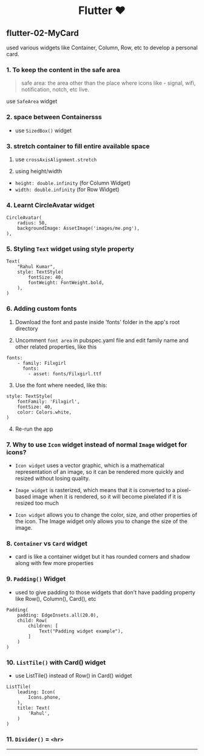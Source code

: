 <h1 align=center>Flutter ❤</h1>

## flutter-02-MyCard

used various widgets like Container, Column, Row, etc to develop a personal card.

### 1. To keep the content in the safe area
> safe area: the area other than the place where icons like - signal, wifi, notification, notch, etc live.

use `SafeArea` widget

### 2. space between Containersss
- use `SizedBox()` widget

### 3. stretch container to fill entire available space

1. use `crossAxisAlignment.stretch`

2. using height/width 
- `height: double.infinity` (for Column Widget)
- `width: double.infinity` (for Row Widget)


### 4. Learnt CircleAvatar widget
```
CircleAvatar(
    radius: 50,
    backgroundImage: AssetImage('images/me.png'),
),
```

### 5. Styling ```Text``` widget using style property
```
Text(
    "Rahul Kumar",
    style: TextStyle(
        fontSize: 40,
        fontWeight: FontWeight.bold,
    ),
)
```
### 6. Adding custom fonts

1. Download the font and paste inside 'fonts' folder in the app's root directory

2. Uncomment `font area` in pubspec.yaml file and edit family name and other related properties, like this
```
fonts:
    - family: Filxgirl
      fonts:
        - asset: fonts/Filxgirl.ttf
```
3. Use the font where needed, like this:
```
style: TextStyle(
    fontFamily: 'Filxgirl',
    fontSize: 40,
    color: Colors.white,
)
```

4. Re-run the app

### 7. Why to use `Icon` widget instead of normal `Image` widget for icons?

- `Icon widget` uses a vector graphic, which is a mathematical representation of an image, so it can be rendered more quickly and resized without losing quality. 

- `Image widget` is rasterized, which means that it is converted to a pixel-based image when it is rendered, so it will become pixelated if it is resized too much

- `Icon widget` allows you to change the color, size, and other properties of the icon. The Image widget only allows you to change the size of the image.

### 8. `Container` vs `Card` widget

- card is like a container widget but it has rounded corners and shadow along with few more properties  

### 9. `Padding()` Widget

- used to give padding to those widgets that don't have padding property like Row(), Column(), Card(), etc
```
Padding(
    padding: EdgeInsets.all(20.0),
    child: Row(
        children: [
            Text("Padding widget example"),
        ]
    )
)
```

### 10. `ListTile()` with Card() widget

- use ListTile() instead of Row() in Card() widget

```
ListTile(
    leading: Icon(
        Icons.phone,
    ),
    title: Text(
        'Rahul',
    )
)
```
### 11. `Divider()` = `<hr>`
---
